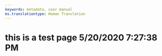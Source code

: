 ```yaml
---
keywords: metadata, user manual
ms.translationtype: Human Translation
---
```

# this is a test page 5/20/2020 7:27:38 PM